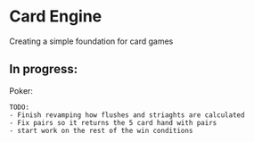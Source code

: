 # Card Engine
Creating a simple foundation for card games

## In progress:
Poker:

    TODO:
    - Finish revamping how flushes and striaghts are calculated
    - Fix pairs so it returns the 5 card hand with pairs
    - start work on the rest of the win conditions
